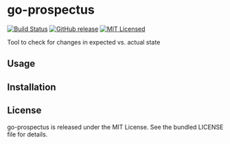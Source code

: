 go-prospectus
=========

[![Build Status](https://img.shields.io/travis/com/akerl/go-prospectus.svg)](https://travis-ci.com/akerl/go-prospectus)
[![GitHub release](https://img.shields.io/github/release/akerl/go-prospectus.svg)](https://github.com/akerl/go-prospectus/releases)
[![MIT Licensed](https://img.shields.io/badge/license-MIT-green.svg)](https://tldrlegal.com/license/mit-license)

Tool to check for changes in expected vs. actual state

## Usage

## Installation

## License

go-prospectus is released under the MIT License. See the bundled LICENSE file for details.
